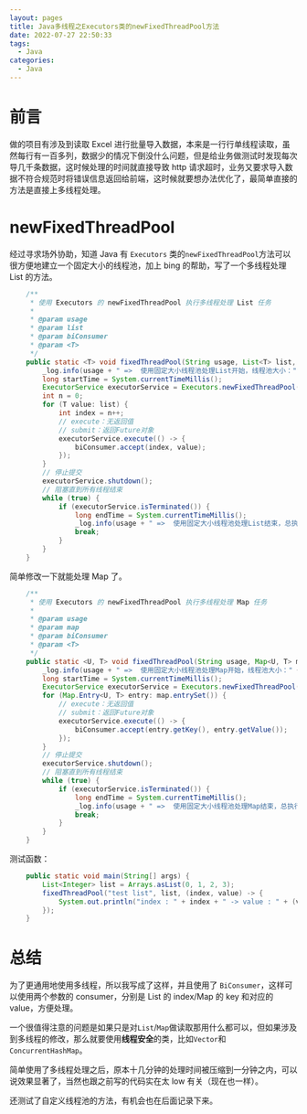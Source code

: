 ```yaml
---
layout: pages
title: Java多线程之Executors类的newFixedThreadPool方法
date: 2022-07-27 22:50:33
tags:
  - Java
categories:
  - Java
---
```


# 前言

做的项目有涉及到读取 Excel 进行批量导入数据，本来是一行行单线程读取，虽然每行有一百多列，数据少的情况下倒没什么问题，但是给业务做测试时发现每次导几千条数据，这时候处理的时间就直接导致 http 请求超时，业务又要求导入数据不符合规范时将错误信息返回给前端，这时候就要想办法优化了，最简单直接的方法是直接上多线程处理。

<!--more-->

# newFixedThreadPool

经过寻求场外协助，知道 Java 有 `Executors` 类的`newFixedThreadPool`方法可以很方便地建立一个固定大小的线程池，加上 bing 的帮助，写了一个多线程处理 List 的方法。

```java
    /**
     * 使用 Executors 的 newFixedThreadPool 执行多线程处理 List 任务
     *
     * @param usage
     * @param list
     * @param biConsumer
     * @param <T>
     */
    public static <T> void fixedThreadPool(String usage, List<T> list, BiConsumer<Integer, T> biConsumer) {
        _log.info(usage + " =>  使用固定大小线程池处理List开始，线程池大小：" + threadNum);
        long startTime = System.currentTimeMillis();
        ExecutorService executorService = Executors.newFixedThreadPool(threadNum);
        int n = 0;
        for (T value: list) {
            int index = n++;
            // execute：无返回值
            // submit：返回Future对象
            executorService.execute(() -> {
                biConsumer.accept(index, value);
            });
        }
        // 停止提交
        executorService.shutdown();
        // 阻塞直到所有线程结束
        while (true) {
            if (executorService.isTerminated()) {
                long endTime = System.currentTimeMillis();
                _log.info(usage + " =>  使用固定大小线程池处理List结束，总执行时间：" + (endTime - startTime) + "ms");
                break;
            }
        }
    }
```

简单修改一下就能处理 Map 了。

```java
    /**
     * 使用 Executors 的 newFixedThreadPool 执行多线程处理 Map 任务
     *
     * @param usage
     * @param map
     * @param biConsumer
     * @param <T>
     */
    public static <U, T> void fixedThreadPool(String usage, Map<U, T> map, BiConsumer<U, T> biConsumer) {
        _log.info(usage + " =>  使用固定大小线程池处理Map开始，线程池大小：" + threadNum);
        long startTime = System.currentTimeMillis();
        ExecutorService executorService = Executors.newFixedThreadPool(threadNum);
        for (Map.Entry<U, T> entry: map.entrySet()) {
            // execute：无返回值
            // submit：返回Future对象
            executorService.execute(() -> {
                biConsumer.accept(entry.getKey(), entry.getValue());
            });
        }
        // 停止提交
        executorService.shutdown();
        // 阻塞直到所有线程结束
        while (true) {
            if (executorService.isTerminated()) {
                long endTime = System.currentTimeMillis();
                _log.info(usage + " =>  使用固定大小线程池处理Map结束，总执行时间：" + (endTime - startTime) + "ms");
                break;
            }
        }
    }
```

测试函数：

```java
    public static void main(String[] args) {
        List<Integer> list = Arrays.asList(0, 1, 2, 3);
        fixedThreadPool("test list", list, (index, value) -> {
            System.out.println("index : " + index + " -> value : " + (value + 1));
        });
    }
```

# 总结

为了更通用地使用多线程，所以我写成了这样，并且使用了 `BiConsumer`，这样可以使用两个参数的 consumer，分别是 List 的 index/Map 的 key 和对应的 value，方便处理。

一个很值得注意的问题是如果只是对`List`/`Map`做读取那用什么都可以，但如果涉及到多线程的修改，那么就要使用**线程安全**的类，比如`Vector`和`ConcurrentHashMap`。

简单使用了多线程处理之后，原本十几分钟的处理时间被压缩到一分钟之内，可以说效果显著了，当然也跟之前写的代码实在太 low 有关（现在也一样）。

还测试了自定义线程池的方法，有机会也在后面记录下来。
